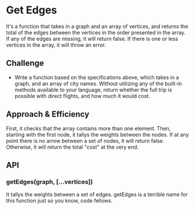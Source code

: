 # Get Edges
It's a function that takes in a graph and an array of vertices, and returns the total of the edges between the vertices in the order presented in the array. If any of the edges are missing, it will return false. If there is one or less vertices in the array, it will throw an error.

## Challenge
* Write a function based on the specifications above, which takes in a graph, and an array of city names. Without utilizing any of the built-in methods available to your language, return whether the full trip is possible with direct flights, and how much it would cost.

## Approach & Efficiency
First, it checks that the array contains more than one element. Then, starting with the first node, it tallys the weights between the nodes. If at any point there is no arrow between a set of nodes, it will return false. Otherwise, it will return the total "cost" at the very end.

## API
### getEdges(graph, [...vertices])
It tallys the weights between a set of edges. getEdges is a terrible name for this function just so you know, code fellows.